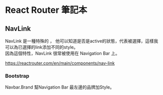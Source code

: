 # React Router 筆記本


## NavLink
NavLink 是一種特殊的<Link> ， 他可以知道是否是active的狀態，代表被選擇，這樣我可以為已選擇的link添加不同的style。     
因為這個特性，NavLink 很常被使用在 Navigation Bar 上。   
  
https://reactrouter.com/en/main/components/nav-link   
  
### Bootstrap 
Navbar.Brand 幫Navigation Bar 最左邊的品牌加Style。
